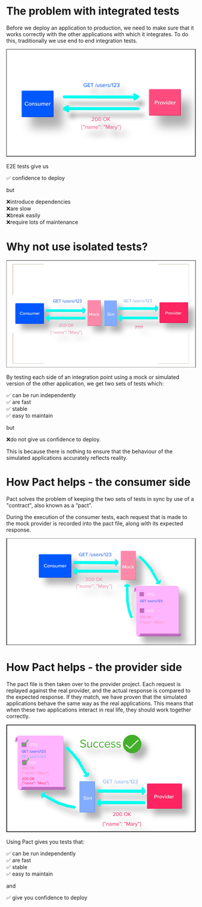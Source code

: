 # The problem with integrated tests

Before we deploy an application to production, we need to make sure that it works correctly with the other applications with which it integrates. To do this, traditionally we use end to end integration tests.

![The problem with integrated tests](.gitbook/assets/how_pact_works_1.png)

E2E tests give us

✅ confidence to deploy

but

❌introduce dependencies<br/>❌are slow<br/>❌break easily<br/>❌require lots of maintenance<br/>

# Why not use isolated tests?

![Why not use isolated tests](.gitbook/assets/how_pact_works_2.png)

By testing each side of an integration point using a mock or simulated version of the other application, we get two sets of tests which:

✅ can be run independently<br/>✅ are fast<br/>✅ stable<br/>✅ easy to maintain<br/>

but

❌do not give us confidence to deploy.

This is because there is nothing to ensure that the behaviour of the simulated applications accurately reflects reality.

# How Pact helps - the consumer side

Pact solves the problem of keeping the two sets of tests in sync by use of a "contract", also known as a “pact”.

During the execution of the consumer tests, each request that is made to the mock provider is recorded into the pact file, along with its expected response.

![Consumer tests with Pact](.gitbook/assets/how_pact_works_3.png)

# How Pact helps - the provider side

The pact file is then taken over to the provider project. Each request is replayed against the real provider, and the actual response is compared to the expected response. If they match, we have proven that the simulated applications behave the same way as the real applications. This means that when these two applications interact in real life, they should work together correctly.

![Provider tests with Pact](.gitbook/assets/how_pact_works_4.png)

Using Pact gives you tests that:

✅ can be run independently<br/>✅ are fast<br/>✅ stable<br/>✅ easy to maintain<br/>

and

✅ give you confidence to deploy
